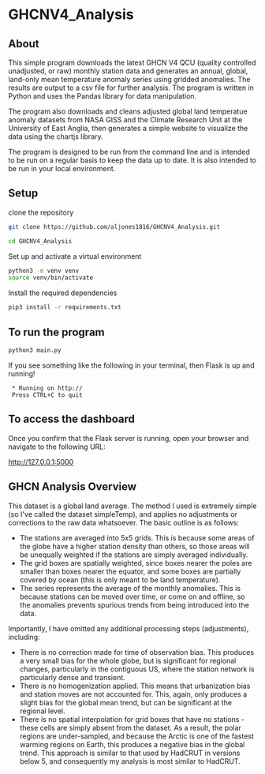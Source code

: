 # GHCNV4_Analysis

## About

This simple program downloads the latest GHCN V4 QCU (quality controlled unadjusted, or raw) monthly station data and generates an annual, global, land-only mean temperature anomaly series using gridded anomalies. The results are output to a csv file for further analysis. The program is written in Python and uses the Pandas library for data manipulation.

The program also downloads and cleans adjusted global land temperatue anomaly datasets from NASA GISS and the Climate Research Unit at the University of East Anglia, then generates a simple website to visualize the data using the chartjs library.

The program is designed to be run from the command line and is intended to be run on a regular basis to keep the data up to date. It is also intended to be run in your local environment.

## Setup

clone the repository

```bash
git clone https://github.com/aljones1816/GHCNV4_Analysis.git

cd GHCNV4_Analysis
```

Set up and activate a virtual environment

```bash
python3 -m venv venv
source venv/bin/activate
```

Install the required dependencies

```bash
pip3 install -r requirements.txt
```

## To run the program

```bash
python3 main.py
```

If you see something like the following in your terminal, then Flask is up and running!

```console
 * Running on http://
 Press CTRL+C to quit
```

## To access the dashboard

Once you confirm that the Flask server is running, open your browser and navigate to the following URL:

http://127.0.0.1:5000

## GHCN Analysis Overview

This dataset is a global land average. The method I used is extremely simple (so I've called the dataset simpleTemp), and applies no adjustments or corrections to the raw data whatsoever. The basic outline is as follows:

- The stations are averaged into 5x5 grids. This is because some areas of the globe have a higher station density than others, so those areas will be unequally weighted if the stations are simply averaged individually.
- The grid boxes are spatially weighted, since boxes nearer the poles are smaller than boxes nearer the equator, and some boxes are partially covered by ocean (this is only meant to be land temperature).
- The series represents the average of the monthly anomalies. This is because stations can be moved over time, or come on and offline, so the anomalies prevents spurious trends from being introduced into the data.

Importantly, I have omitted any additional processing steps (adjustments), including:

- There is no correction made for time of observation bias. This produces a very small bias for the whole globe, but is significant for regional changes, particularly in the contiguous US, where the station network is particularly dense and transient.
- There is no homogenization applied. This means that urbanization bias and station moves are not accounted for. This, again, only produces a slight bias for the global mean trend, but can be significant at the regional level.
- There is no spatial interpolation for grid boxes that have no stations - these cells are simply absent from the dataset. As a result, the polar regions are under-sampled, and because the Arctic is one of the fastest warming regions on Earth, this produces a negative bias in the global trend. This approach is similar to that used by HadCRUT in versions below 5, and consequently my analysis is most similar to HadCRUT.
